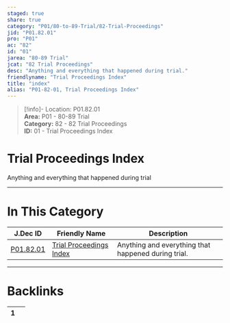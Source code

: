 ```yaml
---  
staged: true  
share: true  
category: "P01/80-to-89-Trial/82-Trial-Proceedings"  
jid: "P01.82.01"  
pro: "P01"  
ac: "82"  
id: "01"  
jarea: "80-89 Trial"  
jcat: "82 Trial Proceedings"  
desc: "Anything and everything that happened during trial."  
friendlyname: "Trial Proceedings Index"  
title: "index"  
alias: "P01-82-01, Trial Proceedings Index"  
---  
```

>[!info]- Location: P01.82.01  
>**Area:** P01 - 80-89 Trial  
>**Category:** 82 - 82 Trial Proceedings  
>**ID:** 01 - Trial Proceedings Index  
  
# Trial Proceedings Index  
  
Anything and everything that happened during trial  
   
  
  
---  
# In This Category  
  
| J.Dec ID                                                                       | Friendly Name                                                                                | Description                                         |  
| ------------------------------------------------------------------------------ | -------------------------------------------------------------------------------------------- | --------------------------------------------------- |  
| [P01.82.01](index.md) | [Trial Proceedings Index](index.md) | Anything and everything that happened during trial. |  
  
  
---  
# Backlinks  
<div><table class="dataview table-view-table"><thead class="table-view-thead"><tr class="table-view-tr-header"><th class="table-view-th"><span></span><span class="dataview small-text">1</span></th><th class="table-view-th"><span></span></th></tr></thead><tbody class="table-view-tbody"></tbody></table></div>